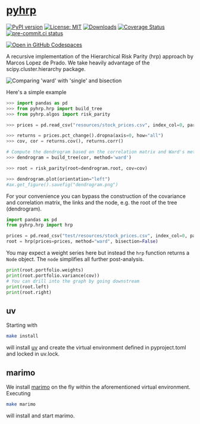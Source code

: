 # [pyhrp](https://tschm.github.io/pyhrp/book)

[![PyPI version](https://badge.fury.io/py/pyhrp.svg)](https://badge.fury.io/py/pyhrp)
[![License: MIT](https://img.shields.io/badge/License-MIT-yellow.svg)](LICENSE)
[![Downloads](https://static.pepy.tech/personalized-badge/pyhrp?period=month&units=international_system&left_color=black&right_color=orange&left_text=PyPI%20downloads%20per%20month)](https://pepy.tech/project/pyhrp)
[![Coverage Status](https://coveralls.io/repos/github/tschm/pyhrp/badge.png?branch=main)](https://coveralls.io/github/tschm/pyhrp?branch=main)
[![pre-commit.ci status](https://results.pre-commit.ci/badge/github/tschm/pyhrp/main.svg)](https://results.pre-commit.ci/latest/github/tschm/pyhrp/main)

[![Open in GitHub Codespaces](https://github.com/codespaces/badge.svg)](https://codespaces.new/tschm/pyhrp)

A recursive implementation of the Hierarchical Risk Parity (hrp) approach
by Marcos Lopez de Prado.
We take heavily advantage of the scipy.cluster.hierarchy package.

![Comparing 'ward' with 'single' and bisection](https://raw.githubusercontent.com/tschm/pyhrp/main/demo.png)

Here's a simple example

```python
>>> import pandas as pd
>>> from pyhrp.hrp import build_tree
>>> from pyhrp.algos import risk_parity

>>> prices = pd.read_csv("resources/stock_prices.csv", index_col=0, parse_dates=True)

>>> returns = prices.pct_change().dropna(axis=0, how="all")
>>> cov, cor = returns.cov(), returns.corr()

# Compute the dendrogram based on the correlation matrix and Ward's metric
>>> dendrogram = build_tree(cor, method='ward')

>>> root = risk_parity(root=dendrogram.root, cov=cov)

>>> dendrogram.plot(orientation="left")
#ax.get_figure().savefig("dendrogram.png")
```

For your convenience you can bypass the construction of the covariance and
correlation matrix, the links and the node, e.g. the root of the tree (dendrogram).

```python
import pandas as pd
from pyhrp.hrp import hrp

prices = pd.read_csv("test/resources/stock_prices.csv", index_col=0, parse_dates=True)
root = hrp(prices=prices, method="ward", bisection=False)
```

You may expect a weight series here but instead the `hrp` function returns a
`Node` object. The `node` simplifies all further post-analysis.

```python
print(root.portfolio.weights)
print(root.portfolio.variance(cov))
# You can drill into the graph by going downstream
print(root.left)
print(root.right)
```

## uv

Starting with

```bash
make install
```

will install [uv](https://github.com/astral-sh/uv) and create
the virtual environment defined in
pyproject.toml and locked in uv.lock.

## marimo

We install [marimo](https://marimo.io) on the fly within the aforementioned
virtual environment. Executing

```bash
make marimo
```

will install and start marimo.

